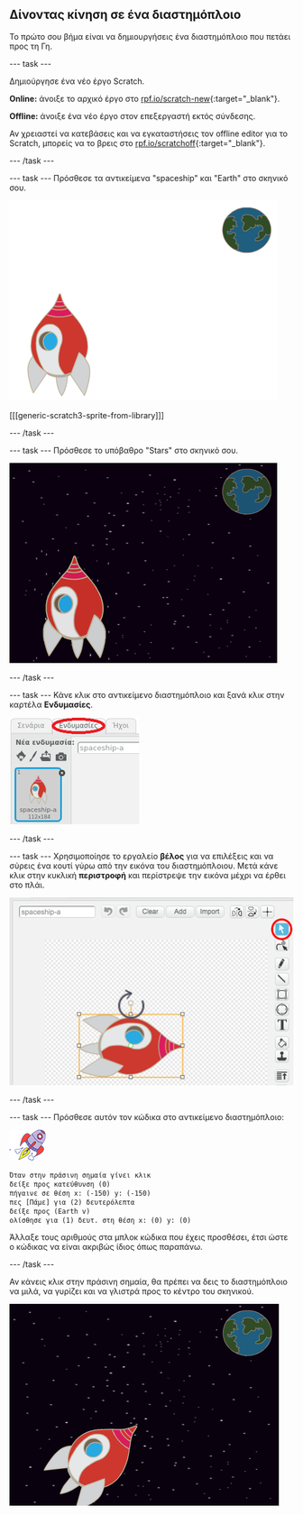 ## Δίνοντας κίνηση σε ένα διαστημόπλοιο

Το πρώτο σου βήμα είναι να δημιουργήσεις ένα διαστημόπλοιο που πετάει προς τη Γη.

--- task ---

Δημιούργησε ένα νέο έργο Scratch.

**Online:** άνοιξε το αρχικό έργο στο [rpf.io/scratch-new](http://rpf.io/scratchon){:target="_blank"}.

**Offline:** άνοιξε ένα νέο έργο στον επεξεργαστή εκτός σύνδεσης.

Αν χρειαστεί να κατεβάσεις και να εγκαταστήσεις τον offline editor για το Scratch, μπορείς να το βρεις στο [rpf.io/scratchoff](http://rpf.io/scratchoff){:target="_blank"}.

--- /task ---

--- task --- Πρόσθεσε τα αντικείμενα "spaceship" και "Earth" στο σκηνικό σου.

![Αντικείμενα Διαστημόπλοιο και Γη](images/space-sprites.png)

[[[generic-scratch3-sprite-from-library]]]

--- /task ---

--- task --- Πρόσθεσε το υπόβαθρο "Stars" στο σκηνικό σου.

![Ένα υπόβαθρο διαστήματος](images/space-backdrop.png)

--- /task ---

--- task --- Κάνε κλικ στο αντικείμενο διαστημόπλοιο και ξανά κλικ στην καρτέλα **Ενδυμασίες**.

![Ενδυμασία αντικειμένου](images/space-costume.png)

--- /task ---

--- task --- Χρησιμοποίησε το εργαλείο **βέλος** για να επιλέξεις και να σύρεις ένα κουτί γύρω από την εικόνα του διαστημόπλοιου. Μετά κάνε κλικ στην κυκλική **περιστροφή** και περίστρεψε την εικόνα μέχρι να έρθει στο πλάι.

![Περιστροφή μιας ενδυμασίας](images/space-rotate.png)

--- /task ---

--- task --- Πρόσθεσε αυτόν τον κώδικα στο αντικείμενο διαστημόπλοιο:

![Αντικείμενο διαστημόπλοιου](images/sprite-spaceship.png)

```blocks3
Όταν στην πράσινη σημαία γίνει κλικ
δείξε προς κατεύθυνση (0)
πήγαινε σε θέση x: (-150) y: (-150)
πες [Πάμε] για (2) δευτερόλεπτα
δείξε προς (Earth v)
ολίσθησε για (1) δευτ. στη θέση x: (0) y: (0)
```

Άλλαξε τους αριθμούς στα μπλοκ κώδικα που έχεις προσθέσει, έτσι ώστε ο κώδικας να είναι ακριβώς ίδιος όπως παραπάνω.

--- /task ---

Αν κάνεις κλικ στην πράσινη σημαία, θα πρέπει να δεις το διαστημόπλοιο να μιλά, να γυρίζει και να γλιστρά προς το κέντρο του σκηνικού.

![Δοκιμάζοντας ένα κινούμενο σχέδιο διαστημόπλοιου](images/space-animate-stage.png)